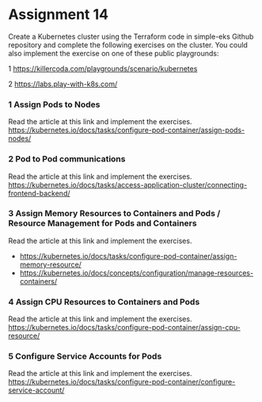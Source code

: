 # Assignment 14

Create a Kubernetes cluster using the Terraform code in simple-eks Github repository and complete the following exercises on the cluster.
You could also implement the exercise on one of these public playgrounds:

1  https://killercoda.com/playgrounds/scenario/kubernetes

2  https://labs.play-with-k8s.com/


### 1  Assign Pods to Nodes 
Read the article at this link and implement the exercises.
https://kubernetes.io/docs/tasks/configure-pod-container/assign-pods-nodes/

### 2  Pod to Pod communications
Read the article at this link and implement the exercises.
https://kubernetes.io/docs/tasks/access-application-cluster/connecting-frontend-backend/

### 3  Assign Memory Resources to Containers and Pods / Resource Management for Pods and Containers
Read the article at this link and implement the exercises.
* https://kubernetes.io/docs/tasks/configure-pod-container/assign-memory-resource/
* https://kubernetes.io/docs/concepts/configuration/manage-resources-containers/

### 4  Assign CPU Resources to Containers and Pods
Read the article at this link and implement the exercises.
https://kubernetes.io/docs/tasks/configure-pod-container/assign-cpu-resource/

### 5  Configure Service Accounts for Pods
Read the article at this link and implement the exercises.
https://kubernetes.io/docs/tasks/configure-pod-container/configure-service-account/


